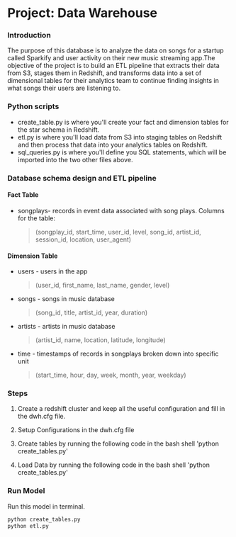# Project: Data Warehouse
### Introduction
The purpose of this database is to analyze the data on songs for a startup called Sparkify and user activity on their new music streaming app.The objective of the project is to build an ETL pipeline that extracts their data from S3, stages them in Redshift, and transforms data into a set of dimensional tables for their analytics team to continue finding insights in what songs their users are listening to.

### Python scripts
- create_table.py is where you'll create your fact and dimension tables for the star schema in Redshift.
- etl.py is where you'll load data from S3 into staging tables on Redshift and then process that data into your analytics tables on Redshift.
- sql_queries.py is where you'll define you SQL statements, which will be imported into the two other files above.

### Database schema design and ETL pipeline

#### Fact Table
 - songplays- records in event data associated with song plays. Columns for the table:
     >(songplay_id, start_time, user_id, level, song_id, artist_id, session_id, location, user_agent)
#### Dimension Table
 - users - users in the app
    >(user_id, first_name, last_name, gender, level)
 - songs - songs in music database
    >(song_id, title, artist_id, year, duration)
 - artists - artists in music database
    >(artist_id, name, location, latitude, longitude)
 - time - timestamps of records in songplays broken down into specific unit
    >(start_time, hour, day, week, month, year, weekday)
### Steps
1. Create a redshift cluster and keep all the useful configuration and fill in the dwh.cfg file.

2. Setup Configurations in the dwh.cfg file

3. Create tables by running the following code in the bash shell 'python create_tables.py'

4. Load Data by running the following code in the bash shell 'python create_tables.py'
### Run Model

Run this model in terminal.


```sh
python create_tables.py
python etl.py
```